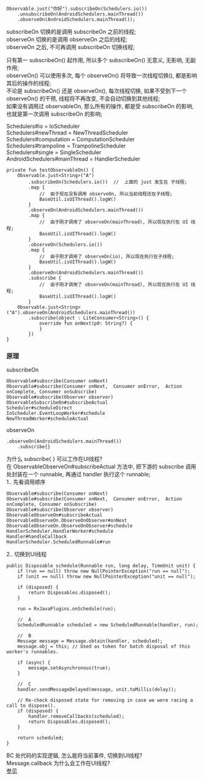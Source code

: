 ```
Observable.just("你好").subscribeOn(Schedulers.io())  
    .unsubscribeOn(AndroidSchedulers.mainThread())  
    .observeOn(AndroidSchedulers.mainThread());  
```
subscribeOn 切换的是调用 subscribeOn 之前的线程;  
observeOn 切换的是调用 observeOn 之后的线程;  
observeOn 之后, 不可再调用 subscribeOn 切换线程;  

只有第一 subscribeOn() 起作用, 所以多个 subscribeOn() 无意义, 无影响, 无副作用;  
observeOn() 可以使用多次, 每个 observeOn() 将导致一次线程切换(), 都是影响其后的操作的线程;  
不论是 subscribeOn() 还是 observeOn(), 每次线程切换, 如果不受到下一个 observeOn() 的干预, 线程将不再改变, 不会自动切换到其他线程;  
如果没有调用过 observableOn, 那么所有的操作, 都是受 subscribeOn 的影响, 也就是第一次调用 subscribeOn 的影响;  

Schedulers#io = IoScheduler  
Schedulers#newThread = NewThreadScheduler    
Schedulers#computation = ComputationScheduler    
Schedulers#trampoline = TrampolineScheduler    
Schedulers#single = SingleScheduler    
AndroidSchedulers#mainThread = HandlerScheduler  

```
private fun testObservableOn() {
    Observable.just<String>("A")
        .subscribeOn(Schedulers.io())  //  上面的 just 发生在 子线程;
        .map {
            //  由于现在没有调用 observeOn, 所以当前线程还在子线程;
            BaseUtil.isUIThread().logW()
        }
        .observeOn(AndroidSchedulers.mainThread())
        .map {
            //  由于刚才调用了 observeOn(mainThread), 所以现在执行在 UI 线程;
            BaseUtil.isUIThread().logW()
        }
        .observeOn(Schedulers.io())
        .map {
            //  由于刚才调用了 observeOn(io), 所以现在执行在子线程;
            BaseUtil.isUIThread().logW()
        }
        .observeOn(AndroidSchedulers.mainThread())
        .subscribe {
            //  由于刚才调用了 observeOn(mainThread), 所以现在执行在 UI 线程;
            BaseUtil.isUIThread().logW()
        }
    Observable.just<String>("A").observeOn(AndroidSchedulers.mainThread())
        .subscribe(object : LiteConsumer<String>() {
            override fun onNext(p0: String?) {
            }
        })
}
```


### 原理  
subscribeOn  
```
Observable#subscribe(Consumer onNext)  
Observable#subscribe(Consumer onNext,  Consumer onError,  Action onComplete, Consumer onSubscribe)  
Observable#subscribe(Observer observer)  
ObservableSubscribeOn#subscribeActual
Scheduler#scheduleDirect  
IoScheduler.EventLoopWorker#schedule  
NewThreadWorker#scheduleActual  
```

observeOn  
```
.observeOn(AndroidSchedulers.mainThread())
    .subscribe{}
```
为什么 subscribe{ } 可以工作在UI线程?    
在 ObservableObserveOn#subscribeActual 方法中, 把下游的 subscribe 调用处封装在一个 runnable, 再通过 handler 执行这个 runnable;  
1.. 先看调用顺序  
```
Observable#subscribe(Consumer onNext)  
Observable#subscribe(Consumer onNext,  Consumer onError,  Action onComplete, Consumer onSubscribe)  
Observable#subscribe(Observer observer)  
ObservableObserveOn#subscribeActual  
ObservableObserveOn.ObserveOnObserver#onNext  
ObservableObserveOn.ObserveOnObserver#schedule  
HandlerScheduler.HandlerWorker#schedule  
Handler#handleCallback
HandlerScheduler.ScheduledRunnable#run  
```
2.. 切换到UI线程  
```
public Disposable schedule(Runnable run, long delay, TimeUnit unit) {
    if (run == null) throw new NullPointerException("run == null");
    if (unit == null) throw new NullPointerException("unit == null");

    if (disposed) {
        return Disposables.disposed();
    }

    run = RxJavaPlugins.onSchedule(run);

    //  A
    ScheduledRunnable scheduled = new ScheduledRunnable(handler, run);

    //  B
    Message message = Message.obtain(handler, scheduled);
    message.obj = this; // Used as token for batch disposal of this worker's runnables.

    if (async) {
        message.setAsynchronous(true);
    }

    //  C
    handler.sendMessageDelayed(message, unit.toMillis(delay));

    // Re-check disposed state for removing in case we were racing a call to dispose().
    if (disposed) {
        handler.removeCallbacks(scheduled);
        return Disposables.disposed();
    }

    return scheduled;
}

```
BC 处代码的实现逻辑, 怎么能将当前事件, 切换到UI线程?  
Message.callback 为什么会工作在UI线程?  
[参见](/Android/basic/handler/library/message_callback.md)    

